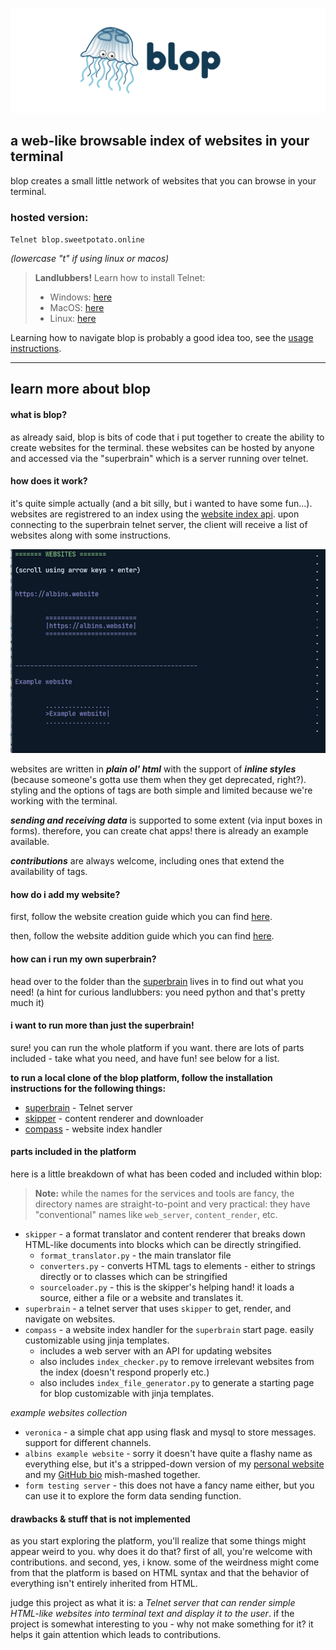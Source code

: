![Logo](blop-logo.png)


## a web-like browsable index of websites in your terminal

blop creates a small little network of websites that you can browse in your terminal.

### hosted version:
`Telnet blop.sweetpotato.online`

*(lowercase "t" if using linux or macos)*

> **Landlubbers!** Learn how to install Telnet:
> * Windows: [here](https://social.technet.microsoft.com/wiki/contents/articles/38433.windows-10-enabling-telnet-client.aspx)
> * MacOS: [here](https://osxdaily.com/2018/07/18/get-telnet-macos/)
> * Linux: [here](https://linuxhint.com/linux-telnet-command/)

Learning how to navigate blop is probably a good idea too, see the [usage instructions](Usage_instructions.md).
___

## learn more about blop

#### what is blop?

as already said, blop is bits of code that i put together to create the ability to create websites for the terminal.
these websites can be hosted by anyone and accessed via the "superbrain" which is a server running over telnet.

#### how does it work?

it's quite simple actually (and a bit silly, but i wanted to have some fun...). websites are registrered to an index
using the [website index api](web_server/website_index_handler). upon connecting to the superbrain telnet server, the client will receive a list of websites along with some instructions.

![start screenshot](screenshots/img.png)

websites are written in ***plain ol' html*** with the support of ***inline styles*** (because someone's gotta use them when they get deprecated, right?).
styling and the options of tags are both simple and limited because we're working with the terminal.

***sending and receiving data*** is supported to some extent (via input boxes in forms). therefore, you can create chat apps! there is already an example available.

***contributions*** are always welcome, including ones that extend the availability of tags.

#### how do i add my website?

first, follow the website creation guide which you can find [here](Website_creation_guide.md).

then, follow the website addition guide which you can find [here](web_server/website_index_handler/README.md).

#### how can i run my own superbrain?

head over to the folder than the [superbrain](web_server) lives in to find out what you need! (a hint for curious landlubbers:
you need python and that's pretty much it)

#### i want to run more than just the superbrain!

sure! you can run the whole platform if you want. there are lots of parts included - take what you need, and have fun!
see below for a list.

**to run a local clone of the blop platform, follow the installation instructions for the following things:**

* [superbrain](web_server/README.md) - Telnet server
* [skipper](web_server/content_renderer/README.md) - content renderer and downloader
* [compass](web_server/website_index_handler/README.md) - website index handler

#### parts included in the platform

here is a little breakdown of what has been coded and included within blop:
> **Note:** while the names for the services and tools are fancy, the directory names 
> are straight-to-point and very practical: they have "conventional" names
> like `web_server`, `content_render`, etc.
* `skipper` - a format translator and content renderer that breaks down HTML-like documents into blocks which can be directly stringified.
  * `format_translator.py` - the main translator file
  * `converters.py` - converts HTML tags to elements - either to strings directly or to classes which can be stringified
  * `sourceloader.py` - this is the skipper's helping hand! it loads a source, either a file or a website and translates it.
* `superbrain` - a telnet server that uses `skipper` to get, render, and navigate on websites.
* `compass` - a website index handler for the `superbrain` start page. easily customizable using jinja templates.
  * includes a web server with an API for updating websites
  * also includes `index_checker.py` to remove irrelevant websites from the index (doesn't respond properly etc.)
  * also includes `index_file_generator.py` to generate a starting page for blop customizable with jinja templates.

*example websites collection* 
* `veronica` - a simple chat app using flask and mysql to store messages. support for different channels.
* `albins example website` - sorry it doesn't have quite a flashy name as everything else, but it's a stripped-down version of my [personal website](https://albins.website)
and my [GitHub bio](https://github.com/sotpotatis) mish-mashed together.
* `form testing server` - this does not have a fancy name either, but you can use it to explore the form data sending function.

#### drawbacks & stuff that is not implemented

as you start exploring the platform, you'll realize that some things might appear weird to you.
why does it do that? first of all, you're welcome with contributions.
and second, yes, i know. some of the weirdness might come from that the platform is based on HTML syntax
and that the behavior of everything isn't entirely inherited from HTML.

judge this project as what it is: a *Telnet server that can render simple HTML-like websites into terminal text and display it to the user*.
if the project is somewhat interesting to you - why not make something for it? it helps it gain attention which leads to contributions.
